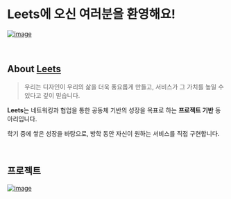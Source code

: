# Leets에 오신 여러분을 환영해요!

[![image](https://github.com/user-attachments/assets/875bfe70-547c-4fcc-bf90-f24fe9d60c45)](https://www.leets.land/projects)



<br/>

## About [Leets](https://instagram.com/leets.official)
> 우리는 디자인이 우리의 삶을 더욱 풍요롭게 만들고, 서비스가 그 가치를 높일 수 있다고 깊이 믿습니다.

**Leets**는 네트워킹과 협업을 통한 공동체 기반의 성장을 목표로 하는 **프로젝트 기반** 동아리입니다.

학기 중에 쌓은 성장을 바탕으로, 방학 동안 자신이 원하는 서비스를 직접 구현합니다.​

<br/>

## 프로젝트

[![image](https://github.com/user-attachments/assets/5d48f240-bba4-4c1d-a81c-231cfe2b52de)](https://www.leets.land/project)
